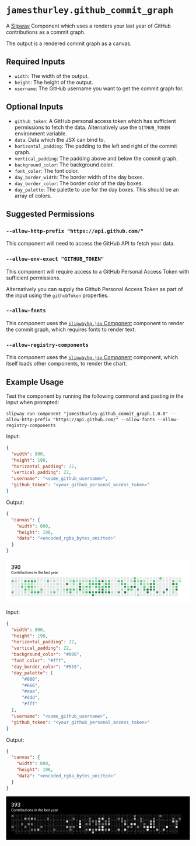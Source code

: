 # `jamesthurley.github_commit_graph`

A [Slipway](https://slipway.co/) Component which uses a renders your last year
of GitHub contributions as a commit graph.

The output is a rendered commit graph as a canvas.

## Required Inputs

- `width`: The width of the output.
- `height`: The height of the output.
- `username`: The GitHub username you want to get the commit graph for.

## Optional Inputs

- `github_token`: A GitHub personal access token which has sufficient permissions to fetch the data.
Alternatively use the `GITHUB_TOKEN` environment variable.
- `data`: Data which the JSX can bind to.
- `horizontal_padding`: The padding to the left and right of the commit graph.
- `vertical_padding`: The padding above and below the commit graph.
- `background_color`: The background color.
- `font_color`: The font color.
- `day_border_width`: The border width of the day boxes.
- `day_border_color`: The border color of the day boxes.
- `day_palette`: The palette to use for the day boxes. This should be an array of colors.

## Suggested Permissions

### `--allow-http-prefix "https://api.github.com/"`

This component will need to access the GitHub API to fetch your data.

### `--allow-env-exact "GITHUB_TOKEN"`

This component will require access to a GitHub Personal Access Token with sufficient permissions.

Alternatively you can supply the Github Personal Access Token as part of the input
using the `githubToken` properties.

### `--allow-fonts`

This component uses the [`slipwayhq.jsx` Component](https://github.com/slipwayhq/slipway_jsx) component 
to render the commit graph, which requires fonts to render text.

### `--allow-registry-components`

This component uses the [`slipwayhq.jsx` Component](https://github.com/slipwayhq/slipway_jsx) component,
which itself loads other components, to render the chart.

## Example Usage

Test the component by running the following command and pasting in the input when prompted:
```
slipway run-component "jamesthurley.github_commit_graph.1.0.0" --allow-http-prefix "https://api.github.com/" --allow-fonts --allow-registry-components
```

Input:
```json
{
  "width": 800,
  "height": 190,
  "horizontal_padding": 22,
  "vertical_padding": 22,
  "username": "<some_github_username>",
  "github_token": "<your_github_personal_access_token>"
}
```

Output:
```json
{
  "canvas": {
    "width": 800,
    "height": 190,
    "data": "<encoded_rgba_bytes_omitted>"
  }
}
```

![Example Output](example-output.png)



Input:
```json
{
  "width": 800,
  "height": 190,
  "horizontal_padding": 22,
  "vertical_padding": 22,
  "background_color": "#000",
  "font_color": "#fff",
  "day_border_color": "#555",
  "day_palette": [
      "#000",
      "#666",
      "#aaa",
      "#ddd",
      "#fff"
  ],
  "username": "<some_github_username>",
  "github_token": "<your_github_personal_access_token>"
}
```

Output:
```json
{
  "canvas": {
    "width": 800,
    "height": 190,
    "data": "<encoded_rgba_bytes_omitted>"
  }
}
```

![Example Output](example-output-dark.png)